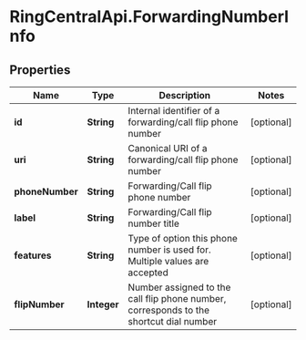 # RingCentralApi.ForwardingNumberInfo

## Properties
Name | Type | Description | Notes
------------ | ------------- | ------------- | -------------
**id** | **String** | Internal identifier of a forwarding/call flip phone number | [optional] 
**uri** | **String** | Canonical URI of a forwarding/call flip phone number | [optional] 
**phoneNumber** | **String** | Forwarding/Call flip phone number | [optional] 
**label** | **String** | Forwarding/Call flip number title | [optional] 
**features** | **String** | Type of option this phone number is used for. Multiple values are accepted | [optional] 
**flipNumber** | **Integer** | Number assigned to the call flip phone number, corresponds to the shortcut dial number | [optional] 


